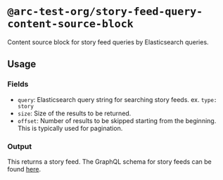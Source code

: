 # `@arc-test-org/story-feed-query-content-source-block`

Content source block for story feed queries by Elasticsearch queries.

## Usage

### Fields

* `query`: Elasticsearch query string for searching story feeds. ex. `type: story`
* `size`: Size of the results to be returned.
* `offset`: Number of results to be skipped starting from the beginning. This is typically used for pagination.

### Output

This returns a story feed. The GraphQL schema for story feeds can be found [here](https://github.com/wapopartners/core-components/blob/dev/packages/content-schema_ans-feed-v0.6.2/src/index.js).
